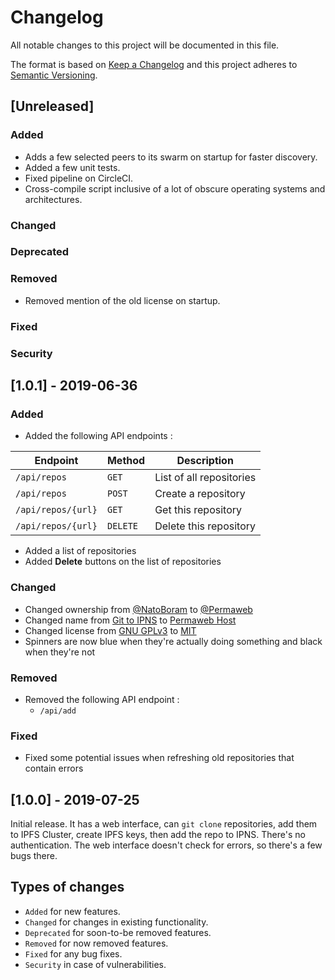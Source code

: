 # Changelog

All notable changes to this project will be documented in this file.

The format is based on [Keep a Changelog](https://keepachangelog.com/) and this project adheres to [Semantic Versioning](https://semver.org/).

## [Unreleased]

### Added

* Adds a few selected peers to its swarm on startup for faster discovery.
* Added a few unit tests.
* Fixed pipeline on CircleCI.
* Cross-compile script inclusive of a lot of obscure operating systems and architectures.

### Changed

### Deprecated

### Removed

* Removed mention of the old license on startup.

### Fixed

### Security

## [1.0.1] - 2019-06-36

### Added

* Added the following API endpoints :

| Endpoint           | Method   | Description              |
| ------------------ | -------- | ------------------------ |
| `/api/repos`       | `GET`    | List of all repositories |
| `/api/repos`       | `POST`   | Create a repository      |
| `/api/repos/{url}` | `GET`    | Get this repository      |
| `/api/repos/{url}` | `DELETE` | Delete this repository   |

* Added a list of repositories
* Added **Delete** buttons on the list of repositories

### Changed

* Changed ownership from [@NatoBoram](https://github.com/NatoBoram) to [@Permaweb](https://github.com/Permaweb)
* Changed name from [Git to IPNS](https://gitlab.com/NatoBoram/git-to-ipfs) to [Permaweb Host](https://github.com/Permaweb/Host)
* Changed license from [GNU GPLv3](https://choosealicense.com/licenses/gpl-3.0/) to [MIT](https://choosealicense.com/licenses/mit/)
* Spinners are now blue when they're actually doing something and black when they're not

### Removed

* Removed the following API endpoint :
  * `/api/add`

### Fixed

* Fixed some potential issues when refreshing old repositories that contain errors

## [1.0.0] - 2019-07-25

Initial release. It has a web interface, can `git clone` repositories, add them to IPFS Cluster, create IPFS keys, then add the repo to IPNS.
There's no authentication.
The web interface doesn't check for errors, so there's a few bugs there.

## Types of changes

* `Added` for new features.
* `Changed` for changes in existing functionality.
* `Deprecated` for soon-to-be removed features.
* `Removed` for now removed features.
* `Fixed` for any bug fixes.
* `Security` in case of vulnerabilities.

